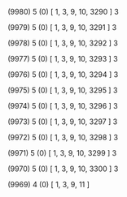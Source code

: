 (9980) 5 (0) [ 1, 3, 9, 10, 3290 ] 3 


(9979) 5 (0) [ 1, 3, 9, 10, 3291 ] 3 


(9978) 5 (0) [ 1, 3, 9, 10, 3292 ] 3 


(9977) 5 (0) [ 1, 3, 9, 10, 3293 ] 3 


(9976) 5 (0) [ 1, 3, 9, 10, 3294 ] 3 


(9975) 5 (0) [ 1, 3, 9, 10, 3295 ] 3 


(9974) 5 (0) [ 1, 3, 9, 10, 3296 ] 3 


(9973) 5 (0) [ 1, 3, 9, 10, 3297 ] 3 


(9972) 5 (0) [ 1, 3, 9, 10, 3298 ] 3 


(9971) 5 (0) [ 1, 3, 9, 10, 3299 ] 3 


(9970) 5 (0) [ 1, 3, 9, 10, 3300 ] 3 


(9969) 4 (0) [ 1, 3, 9, 11 ]  

